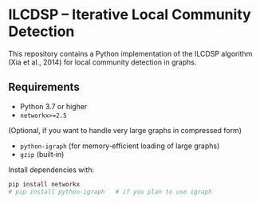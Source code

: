 # ILCDSP – Iterative Local Community Detection

This repository contains a Python implementation of the ILCDSP algorithm (Xia et al., 2014) for local community detection in graphs.

## Requirements

- Python 3.7 or higher  
- `networkx>=2.5`  

(Optional, if you want to handle very large graphs in compressed form)  
- `python-igraph` (for memory‐efficient loading of large graphs)  
- `gzip` (built‑in)

Install dependencies with:

```bash
pip install networkx
# pip install python-igraph   # if you plan to use igraph
